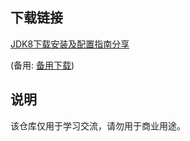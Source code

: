 

## 下载链接
[JDK8下载安装及配置指南分享](https://pan.quark.cn/s/291ef5bba48f) 

(备用: [备用下载](https://pan.baidu.com/s/1SK-sUKuC5zXejJZlEe7CKA?pwd=1234))

## 说明

该仓库仅用于学习交流，请勿用于商业用途。
